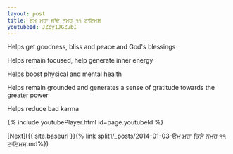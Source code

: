 ```yaml
---
layout: post
title: ਓਮ ਮਹਾ ਜਾਂਦੇ ਨਮਹ ੧੧ ਟਾਇਮਸ
youtubeId: JZcy1JGZubI
---
```

 
 
Helps get goodness, bliss and peace and God's blessings
 
Helps remain focused, help generate inner energy 
 
Helps boost physical and mental health 
 
Helps remain grounded and generates a sense of gratitude towards the greater power 
 
Helps reduce bad karma
 
 
 
 


{% include youtubePlayer.html id=page.youtubeId %}
 
[Next]({{ site.baseurl }}{% link  split1/_posts/2014-01-03-ਓਮ ਮਹਾ ਕਿਸੇ ਨਮਹ ੧੧ ਟਾਇਮਸ.md%})
 
